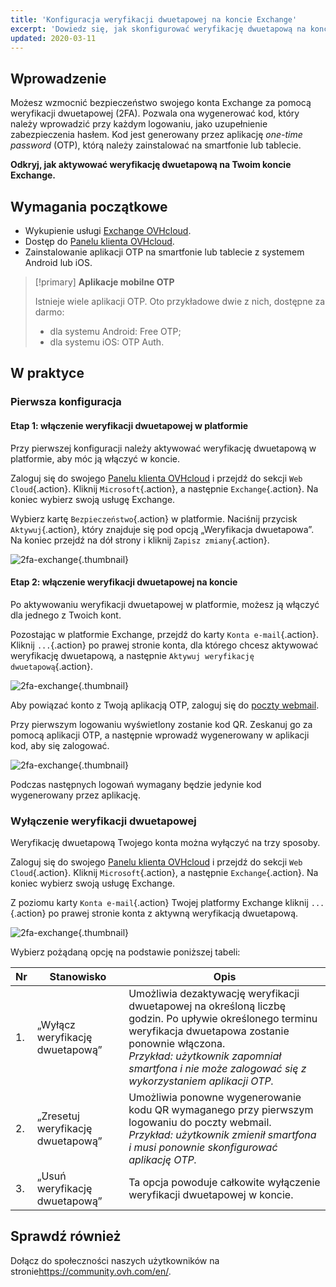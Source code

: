 ```yaml
---
title: 'Konfiguracja weryfikacji dwuetapowej na koncie Exchange'
excerpt: 'Dowiedz się, jak skonfigurować weryfikację dwuetapową na koncie Exchange'
updated: 2020-03-11
---
```


## Wprowadzenie

Możesz wzmocnić bezpieczeństwo swojego konta Exchange za pomocą weryfikacji dwuetapowej (2FA). Pozwala ona wygenerować kod, który należy wprowadzić przy każdym logowaniu, jako uzupełnienie zabezpieczenia hasłem. Kod jest generowany przez aplikację *one-time password* (OTP), którą należy zainstalować na smartfonie lub tablecie.

**Odkryj, jak aktywować weryfikację dwuetapową na Twoim koncie Exchange.**

## Wymagania początkowe

- Wykupienie usługi [Exchange OVHcloud](/links/web/emails-hosted-exchange).
- Dostęp do [Panelu klienta OVHcloud](/links/manager).
- Zainstalowanie aplikacji OTP na smartfonie lub tablecie z systemem Android lub iOS.

> [!primary]
>**Aplikacje mobilne OTP**
>
> Istnieje wiele aplikacji OTP. Oto przykładowe dwie z nich, dostępne za darmo:
> 
> - dla systemu Android: Free OTP;
> - dla systemu iOS: OTP Auth.
> 

## W praktyce

### Pierwsza konfiguracja

#### Etap 1: włączenie weryfikacji dwuetapowej w platformie 

Przy pierwszej konfiguracji należy aktywować weryfikację dwuetapową w platformie, aby móc ją włączyć w koncie.

Zaloguj się do swojego [Panelu klienta OVHcloud](/links/manager) i przejdź do sekcji `Web Cloud`{.action}. Kliknij `Microsoft`{.action}, a następnie `Exchange`{.action}. Na koniec wybierz swoją usługę Exchange.

Wybierz kartę `Bezpieczeństwo`{.action} w platformie. Naciśnij przycisk `Aktywuj`{.action}, który znajduje się pod opcją „Weryfikacja dwuetapowa”. Na koniec przejdź na dół strony i kliknij `Zapisz zmiany`{.action}.

![2fa-exchange](images/2fa-exchange.gif){.thumbnail}

#### Etap 2: włączenie weryfikacji dwuetapowej na koncie

Po aktywowaniu weryfikacji dwuetapowej w platformie, możesz ją włączyć dla jednego z Twoich kont.

Pozostając w platformie Exchange, przejdź do karty `Konta e-mail`{.action}. Kliknij `...`{.action} po prawej stronie konta, dla którego chcesz aktywować weryfikację dwuetapową, a następnie  `Aktywuj weryfikację dwuetapową`{.action}.

![2fa-exchange](images/2fa-exchange-01.png){.thumbnail}

Aby powiązać konto z Twoją aplikacją OTP, zaloguj się do [poczty webmail](https://www.ovh.pl/mail/).

Przy pierwszym logowaniu wyświetlony zostanie kod QR. Zeskanuj go za pomocą aplikacji OTP, a następnie wprowadź wygenerowany w aplikacji kod, aby się zalogować.

![2fa-exchange](images/2fa-exchange-02.png){.thumbnail}

Podczas następnych logowań wymagany będzie jedynie kod wygenerowany przez aplikację.

### Wyłączenie weryfikacji dwuetapowej

Weryfikację dwuetapową Twojego konta można wyłączyć na trzy sposoby.

Zaloguj się do swojego [Panelu klienta OVHcloud](/links/manager) i przejdź do sekcji `Web Cloud`{.action}. Kliknij `Microsoft`{.action}, a następnie `Exchange`{.action}. Na koniec wybierz swoją usługę Exchange.

Z poziomu karty `Konta e-mail`{.action} Twojej platformy Exchange kliknij `...`{.action} po prawej stronie konta z aktywną weryfikacją dwuetapową.

![2fa-exchange](images/2fa-exchange-04.png){.thumbnail}

Wybierz pożądaną opcję na podstawie poniższej tabeli:

| Nr                 	| Stanowisko    | Opis                                                                                                        	
|----------------------------------	|------------------|------------------|
| 1. | „Wyłącz weryfikację dwuetapową” | Umożliwia dezaktywację weryfikacji dwuetapowej na określoną liczbę godzin. Po upływie określonego terminu weryfikacja dwuetapowa zostanie ponownie włączona. <br> *Przykład: użytkownik zapomniał smartfona i nie może zalogować się z wykorzystaniem aplikacji OTP.*   |
| 2. | „Zresetuj weryfikację dwuetapową” | Umożliwia ponowne wygenerowanie kodu QR wymaganego przy pierwszym logowaniu do poczty webmail.<br> *Przykład: użytkownik zmienił smartfona i musi ponownie skonfigurować aplikację OTP.* |
| 3. | „Usuń weryfikację dwuetapową” | Ta opcja powoduje całkowite wyłączenie weryfikacji dwuetapowej w koncie. | 

## Sprawdź również

Dołącz do społeczności naszych użytkowników na stronie<https://community.ovh.com/en/>.
